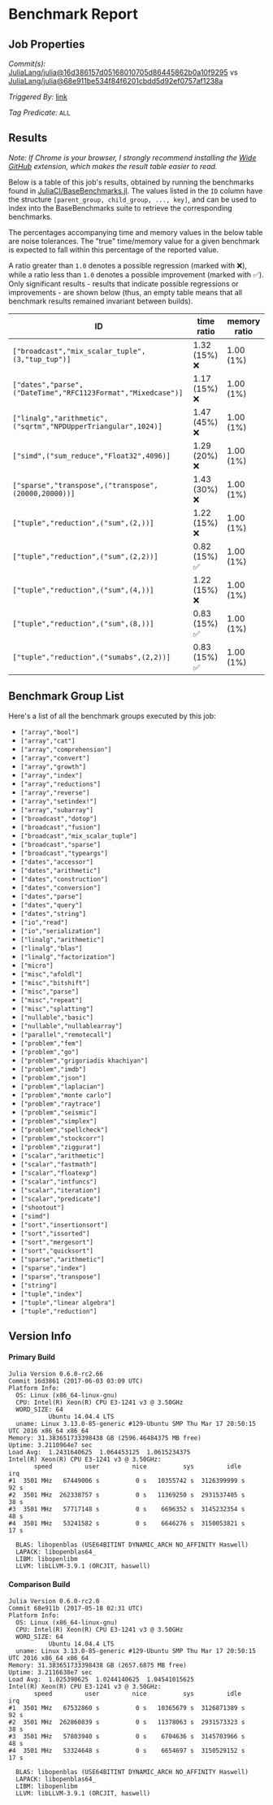 # Benchmark Report

## Job Properties

*Commit(s):* [JuliaLang/julia@16d386157d05168010705d86445862b0a10f9295](https://github.com/JuliaLang/julia/commit/16d386157d05168010705d86445862b0a10f9295) vs [JuliaLang/julia@68e911be534f84f6201cbdd5d92ef0757af1238a](https://github.com/JuliaLang/julia/commit/68e911be534f84f6201cbdd5d92ef0757af1238a)

*Triggered By:* [link](https://github.com/JuliaLang/julia/pull/22199)

*Tag Predicate:* `ALL`

## Results

*Note: If Chrome is your browser, I strongly recommend installing the [Wide GitHub](https://chrome.google.com/webstore/detail/wide-github/kaalofacklcidaampbokdplbklpeldpj?hl=en)
extension, which makes the result table easier to read.*

Below is a table of this job's results, obtained by running the benchmarks found in
[JuliaCI/BaseBenchmarks.jl](https://github.com/JuliaCI/BaseBenchmarks.jl). The values
listed in the `ID` column have the structure `[parent_group, child_group, ..., key]`,
and can be used to index into the BaseBenchmarks suite to retrieve the corresponding
benchmarks.

The percentages accompanying time and memory values in the below table are noise tolerances. The "true"
time/memory value for a given benchmark is expected to fall within this percentage of the reported value.

A ratio greater than `1.0` denotes a possible regression (marked with :x:), while a ratio less
than `1.0` denotes a possible improvement (marked with :white_check_mark:). Only significant results - results
that indicate possible regressions or improvements - are shown below (thus, an empty table means that all
benchmark results remained invariant between builds).

| ID | time ratio | memory ratio |
|----|------------|--------------|
| `["broadcast","mix_scalar_tuple",(3,"tup_tup")]` | 1.32 (15%) :x: | 1.00 (1%)  |
| `["dates","parse",("DateTime","RFC1123Format","Mixedcase")]` | 1.17 (15%) :x: | 1.00 (1%)  |
| `["linalg","arithmetic",("sqrtm","NPDUpperTriangular",1024)]` | 1.47 (45%) :x: | 1.00 (1%)  |
| `["simd",("sum_reduce","Float32",4096)]` | 1.29 (20%) :x: | 1.00 (1%)  |
| `["sparse","transpose",("transpose",(20000,20000))]` | 1.43 (30%) :x: | 1.00 (1%)  |
| `["tuple","reduction",("sum",(2,))]` | 1.22 (15%) :x: | 1.00 (1%)  |
| `["tuple","reduction",("sum",(2,2))]` | 0.82 (15%) :white_check_mark: | 1.00 (1%)  |
| `["tuple","reduction",("sum",(4,))]` | 1.22 (15%) :x: | 1.00 (1%)  |
| `["tuple","reduction",("sum",(8,))]` | 0.83 (15%) :white_check_mark: | 1.00 (1%)  |
| `["tuple","reduction",("sumabs",(2,2))]` | 0.83 (15%) :white_check_mark: | 1.00 (1%)  |

## Benchmark Group List

Here's a list of all the benchmark groups executed by this job:

- `["array","bool"]`
- `["array","cat"]`
- `["array","comprehension"]`
- `["array","convert"]`
- `["array","growth"]`
- `["array","index"]`
- `["array","reductions"]`
- `["array","reverse"]`
- `["array","setindex!"]`
- `["array","subarray"]`
- `["broadcast","dotop"]`
- `["broadcast","fusion"]`
- `["broadcast","mix_scalar_tuple"]`
- `["broadcast","sparse"]`
- `["broadcast","typeargs"]`
- `["dates","accessor"]`
- `["dates","arithmetic"]`
- `["dates","construction"]`
- `["dates","conversion"]`
- `["dates","parse"]`
- `["dates","query"]`
- `["dates","string"]`
- `["io","read"]`
- `["io","serialization"]`
- `["linalg","arithmetic"]`
- `["linalg","blas"]`
- `["linalg","factorization"]`
- `["micro"]`
- `["misc","afoldl"]`
- `["misc","bitshift"]`
- `["misc","parse"]`
- `["misc","repeat"]`
- `["misc","splatting"]`
- `["nullable","basic"]`
- `["nullable","nullablearray"]`
- `["parallel","remotecall"]`
- `["problem","fem"]`
- `["problem","go"]`
- `["problem","grigoriadis khachiyan"]`
- `["problem","imdb"]`
- `["problem","json"]`
- `["problem","laplacian"]`
- `["problem","monte carlo"]`
- `["problem","raytrace"]`
- `["problem","seismic"]`
- `["problem","simplex"]`
- `["problem","spellcheck"]`
- `["problem","stockcorr"]`
- `["problem","ziggurat"]`
- `["scalar","arithmetic"]`
- `["scalar","fastmath"]`
- `["scalar","floatexp"]`
- `["scalar","intfuncs"]`
- `["scalar","iteration"]`
- `["scalar","predicate"]`
- `["shootout"]`
- `["simd"]`
- `["sort","insertionsort"]`
- `["sort","issorted"]`
- `["sort","mergesort"]`
- `["sort","quicksort"]`
- `["sparse","arithmetic"]`
- `["sparse","index"]`
- `["sparse","transpose"]`
- `["string"]`
- `["tuple","index"]`
- `["tuple","linear algebra"]`
- `["tuple","reduction"]`

## Version Info

#### Primary Build

```
Julia Version 0.6.0-rc2.66
Commit 16d3861 (2017-06-03 03:09 UTC)
Platform Info:
  OS: Linux (x86_64-linux-gnu)
  CPU: Intel(R) Xeon(R) CPU E3-1241 v3 @ 3.50GHz
  WORD_SIZE: 64
           Ubuntu 14.04.4 LTS
  uname: Linux 3.13.0-85-generic #129-Ubuntu SMP Thu Mar 17 20:50:15 UTC 2016 x86_64 x86_64
Memory: 31.383651733398438 GB (2596.46484375 MB free)
Uptime: 3.2110964e7 sec
Load Avg:  1.2431640625  1.064453125  1.0615234375
Intel(R) Xeon(R) CPU E3-1241 v3 @ 3.50GHz: 
       speed         user         nice          sys         idle          irq
#1  3501 MHz   67449006 s          0 s   10355742 s  3126399999 s         92 s
#2  3501 MHz  262338757 s          0 s   11369250 s  2931537405 s         38 s
#3  3501 MHz   57717148 s          0 s    6696352 s  3145232354 s         48 s
#4  3501 MHz   53241582 s          0 s    6646276 s  3150053821 s         17 s

  BLAS: libopenblas (USE64BITINT DYNAMIC_ARCH NO_AFFINITY Haswell)
  LAPACK: libopenblas64_
  LIBM: libopenlibm
  LLVM: libLLVM-3.9.1 (ORCJIT, haswell)

```

#### Comparison Build

```
Julia Version 0.6.0-rc2.0
Commit 68e911b (2017-05-18 02:31 UTC)
Platform Info:
  OS: Linux (x86_64-linux-gnu)
  CPU: Intel(R) Xeon(R) CPU E3-1241 v3 @ 3.50GHz
  WORD_SIZE: 64
           Ubuntu 14.04.4 LTS
  uname: Linux 3.13.0-85-generic #129-Ubuntu SMP Thu Mar 17 20:50:15 UTC 2016 x86_64 x86_64
Memory: 31.383651733398438 GB (2657.6875 MB free)
Uptime: 3.2116638e7 sec
Load Avg:  1.025390625  1.0244140625  1.04541015625
Intel(R) Xeon(R) CPU E3-1241 v3 @ 3.50GHz: 
       speed         user         nice          sys         idle          irq
#1  3501 MHz   67532860 s          0 s   10365679 s  3126871389 s         92 s
#2  3501 MHz  262860839 s          0 s   11378063 s  2931573323 s         38 s
#3  3501 MHz   57803940 s          0 s    6704636 s  3145703966 s         48 s
#4  3501 MHz   53324648 s          0 s    6654697 s  3150529152 s         17 s

  BLAS: libopenblas (USE64BITINT DYNAMIC_ARCH NO_AFFINITY Haswell)
  LAPACK: libopenblas64_
  LIBM: libopenlibm
  LLVM: libLLVM-3.9.1 (ORCJIT, haswell)

```
